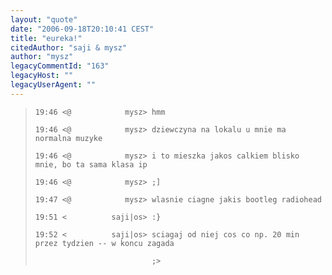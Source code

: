 ```yaml
---
layout: "quote"
date: "2006-09-18T20:10:41 CEST"
title: "eureka!"
citedAuthor: "saji & mysz"
author: "mysz"
legacyCommentId: "163"
legacyHost: ""
legacyUserAgent: ""
---
```



<blockquote><tt><p><code>19:46 &lt;@            mysz&gt; hmm<br>
19:46 &lt;@            mysz&gt; dziewczyna na lokalu u mnie ma normalna muzyke<br>
19:46 &lt;@            mysz&gt; i to mieszka jakos calkiem blisko mnie, bo ta sama klasa ip<br>
19:46 &lt;@            mysz&gt; ;]<br>
19:47 &lt;@            mysz&gt; wlasnie ciagne jakis bootleg radiohead<br>
19:51 &lt;          saji|os&gt; :}<br>
19:52 &lt;          saji|os&gt; sciagaj od niej cos co np. 20 min przez tydzien -- w koncu zagada <br>
                          ;&gt;</code></p></tt></blockquote>
